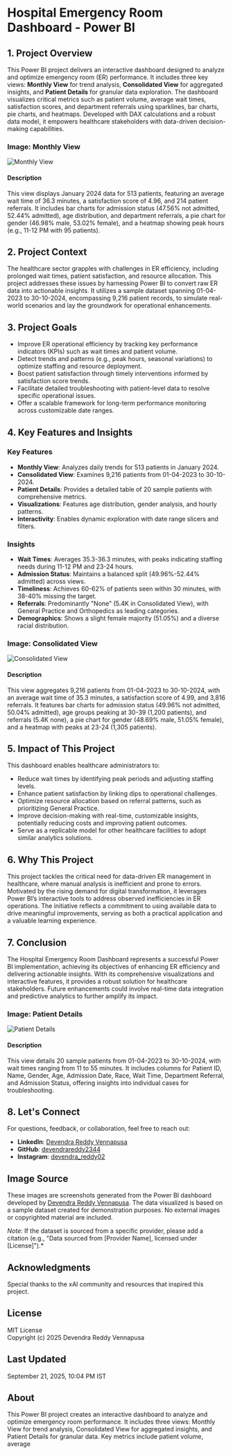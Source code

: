 # Hospital Emergency Room Dashboard - Power BI

## 1. Project Overview

This Power BI project delivers an interactive dashboard designed to analyze and optimize emergency room (ER) performance. It includes three key views: **Monthly View** for trend analysis, **Consolidated View** for aggregated insights, and **Patient Details** for granular data exploration. The dashboard visualizes critical metrics such as patient volume, average wait times, satisfaction scores, and department referrals using sparklines, bar charts, pie charts, and heatmaps. Developed with DAX calculations and a robust data model, it empowers healthcare stakeholders with data-driven decision-making capabilities.

### Image: Monthly View
![Monthly View](./screenshots/Screenshot_2025-09-20_111636.png)
#### Description
This view displays January 2024 data for 513 patients, featuring an average wait time of 36.3 minutes, a satisfaction score of 4.96, and 214 patient referrals. It includes bar charts for admission status (47.56% not admitted, 52.44% admitted), age distribution, and department referrals, a pie chart for gender (46.98% male, 53.02% female), and a heatmap showing peak hours (e.g., 11-12 PM with 95 patients).

## 2. Project Context

The healthcare sector grapples with challenges in ER efficiency, including prolonged wait times, patient satisfaction, and resource allocation. This project addresses these issues by harnessing Power BI to convert raw ER data into actionable insights. It utilizes a sample dataset spanning 01-04-2023 to 30-10-2024, encompassing 9,216 patient records, to simulate real-world scenarios and lay the groundwork for operational enhancements.

## 3. Project Goals

- Improve ER operational efficiency by tracking key performance indicators (KPIs) such as wait times and patient volume.
- Detect trends and patterns (e.g., peak hours, seasonal variations) to optimize staffing and resource deployment.
- Boost patient satisfaction through timely interventions informed by satisfaction score trends.
- Facilitate detailed troubleshooting with patient-level data to resolve specific operational issues.
- Offer a scalable framework for long-term performance monitoring across customizable date ranges.

## 4. Key Features and Insights

### Key Features
- **Monthly View**: Analyzes daily trends for 513 patients in January 2024.
- **Consolidated View**: Examines 9,216 patients from 01-04-2023 to 30-10-2024.
- **Patient Details**: Provides a detailed table of 20 sample patients with comprehensive metrics.
- **Visualizations**: Features age distribution, gender analysis, and hourly patterns.
- **Interactivity**: Enables dynamic exploration with date range slicers and filters.

### Insights
- **Wait Times**: Averages 35.3-36.3 minutes, with peaks indicating staffing needs during 11-12 PM and 23-24 hours.
- **Admission Status**: Maintains a balanced split (49.96%-52.44% admitted) across views.
- **Timeliness**: Achieves 60-62% of patients seen within 30 minutes, with 38-40% missing the target.
- **Referrals**: Predominantly "None" (5.4K in Consolidated View), with General Practice and Orthopedics as leading categories.
- **Demographics**: Shows a slight female majority (51.05%) and a diverse racial distribution.

### Image: Consolidated View
![Consolidated View](./screenshots/Screenshot_2025-09-20_111703.png)
#### Description
This view aggregates 9,216 patients from 01-04-2023 to 30-10-2024, with an average wait time of 35.3 minutes, a satisfaction score of 4.99, and 3,816 referrals. It features bar charts for admission status (49.96% not admitted, 50.04% admitted), age groups peaking at 30-39 (1,200 patients), and referrals (5.4K none), a pie chart for gender (48.69% male, 51.05% female), and a heatmap with peaks at 23-24 (1,305 patients).

## 5. Impact of This Project

This dashboard enables healthcare administrators to:
- Reduce wait times by identifying peak periods and adjusting staffing levels.
- Enhance patient satisfaction by linking dips to operational challenges.
- Optimize resource allocation based on referral patterns, such as prioritizing General Practice.
- Improve decision-making with real-time, customizable insights, potentially reducing costs and improving patient outcomes.
- Serve as a replicable model for other healthcare facilities to adopt similar analytics solutions.

## 6. Why This Project

This project tackles the critical need for data-driven ER management in healthcare, where manual analysis is inefficient and prone to errors. Motivated by the rising demand for digital transformation, it leverages Power BI’s interactive tools to address observed inefficiencies in ER operations. The initiative reflects a commitment to using available data to drive meaningful improvements, serving as both a practical application and a valuable learning experience.

## 7. Conclusion

The Hospital Emergency Room Dashboard represents a successful Power BI implementation, achieving its objectives of enhancing ER efficiency and delivering actionable insights. With its comprehensive visualizations and interactive features, it provides a robust solution for healthcare stakeholders. Future enhancements could involve real-time data integration and predictive analytics to further amplify its impact.

### Image: Patient Details
![Patient Details](./screenshots/Screenshot_2025-09-20_111735.png)
#### Description
This view details 20 sample patients from 01-04-2023 to 30-10-2024, with wait times ranging from 11 to 55 minutes. It includes columns for Patient ID, Name, Gender, Age, Admission Date, Race, Wait Time, Department Referral, and Admission Status, offering insights into individual cases for troubleshooting.

## 8. Let's Connect

For questions, feedback, or collaboration, feel free to reach out:

- **LinkedIn**: [Devendra Reddy Vennapusa](https://www.linkedin.com/in/devendra-reddy-vennapusa)
- **GitHub**: [devendrareddy2344](https://github.com/devendrareddy2344)
- **Instagram**: [devendra_reddy02](https://www.instagram.com/devendra_reddy02/)

## Image Source

These images are screenshots generated from the Power BI dashboard developed by [Devendra Reddy Vennapusa](https://www.linkedin.com/in/devendra-reddy-vennapusa). The data visualized is based on a sample dataset created for demonstration purposes. No external images or copyrighted material are included.

*Note*: If the dataset is sourced from a specific provider, please add a citation (e.g., "Data sourced from [Provider Name], licensed under [License]").*

## Acknowledgments

Special thanks to the xAI community and resources that inspired this project.

## License

MIT License  
Copyright (c) 2025 Devendra Reddy Vennapusa

## Last Updated
September 21, 2025, 10:04 PM IST

## About
This Power BI project creates an interactive dashboard to analyze and optimize emergency room performance. It includes three views: Monthly View for trend analysis, Consolidated View for aggregated insights, and Patient Details for granular data. Key metrics include patient volume, average

